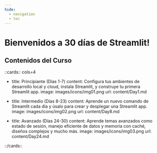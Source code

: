 ```yaml
---
hide:
  - navigation
  - toc
---
```


# Bienvenidos a 30 días de Streamlit!

## Contenidos del Curso

::cards:: cols=4

- title: Principiante (Días 1-7)
  content: Configura tus ambientes de desarrollo local y cloud, instala Streamlit, y construye tu primera Streamlit app.
  image: images/icons/img01.png
  url: content/Day1.md

- title: Intermedio (Días 8-23)
  content: Aprende un nuevo comando de Streamlit cada día y úsalo para crear y desplegar una Streamlit app.
  image: images/icons/img02.png
  url: content/Day8.md

- title: Avanzado (Días 24-30)
  content: Aprende temas avanzados como estado de sesión, manejo eficiente de datos y memoria con caché, diseños complejos y mucho más.
  image: images/icons/img03.png
  url: content/Day24.md


::/cards::
